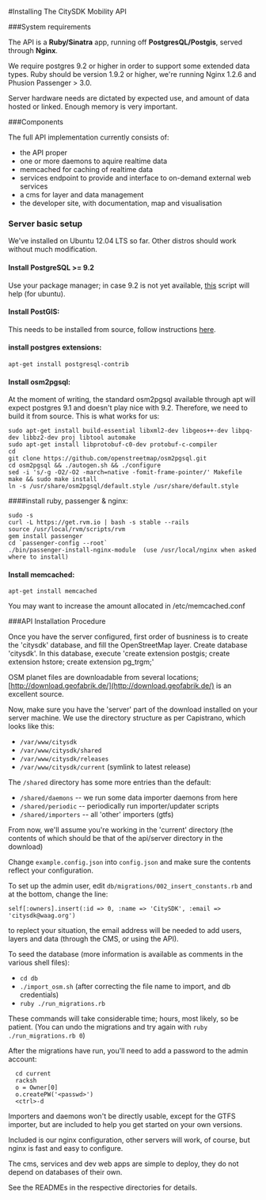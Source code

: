 #Installing The CitySDK Mobility API

###System requirements

The API is a **Ruby/Sinatra** app, running off **PostgresQL/Postgis**, served through **Nginx**.

We require postgres 9.2 or higher in order to support some extended data types.
Ruby should be version 1.9.2 or higher, we're running Nginx 1.2.6 and Phusion Passenger > 3.0.

Server hardware needs are dictated by expected use, and amount of data hosted or linked. Enough memory is very important.

###Components

The full API implementation currently consists of:

* the API proper
* one or more daemons to aquire realtime data
* memcached for caching of realtime data
* services endpoint to provide and interface to on-demand external web services
* a cms for layer and data management
* the developer site, with documentation, map and visualisation

### Server basic setup

We've installed on Ubuntu 12.04 LTS so far.
Other distros should work without much modification. 

#### Install PostgreSQL >= 9.2
  
Use your package manager; in case 9.2 is not yet available, [this](http://anonscm.debian.org/loggerhead/pkg-postgresql/postgresql-common/trunk/download/head:/apt.postgresql.org.s-20130224224205-px3qyst90b3xp8zj-1/apt.postgresql.org.sh) script will help (for ubuntu).
    

#### Install PostGIS:

This needs to be installed from source, follow instructions [here](http://trac.osgeo.org/postgis/wiki/UsersWikiPostGIS20Ubuntu1204src).

#### install postgres extensions:

`apt-get install postgresql-contrib`

#### Install osm2pgsql:
  
At the moment of writing, the standard osm2pgsql available through apt will expect postgres 9.1 and doesn't play nice with 9.2. 
Therefore, we need to build it from source. This is what works for us:

    sudo apt-get install build-essential libxml2-dev libgeos++-dev libpq-dev libbz2-dev proj libtool automake
    sudo apt-get install libprotobuf-c0-dev protobuf-c-compiler
    cd
    git clone https://github.com/openstreetmap/osm2pgsql.git
    cd osm2pgsql && ./autogen.sh && ./configure
    sed -i 's/-g -O2/-O2 -march=native -fomit-frame-pointer/' Makefile
    make && sudo make install
    ln -s /usr/share/osm2pgsql/default.style /usr/share/default.style
  
####install ruby, passenger & nginx:

    sudo -s
    curl -L https://get.rvm.io | bash -s stable --rails
    source /usr/local/rvm/scripts/rvm
    gem install passenger
    cd `passenger-config --root`
    ./bin/passenger-install-nginx-module  (use /usr/local/nginx when asked where to install)

#### Install memcached:

`apt-get install memcached`

You may want to increase the amount allocated in /etc/memcached.conf

###API Installation Procedure

Once you have the server configured, first order of busniness is to create the 'citysdk' database, and fill the OpenStreetMap layer.
Create database 'citysdk'.
In this database, execute 'create extension postgis; create extension hstore; create extension pg_trgm;'

OSM planet files are downloadable from several locations; [http://download.geofabrik.de/](http://download.geofabrik.de/) is an excellent source.

Now, make sure you have the 'server' part of the download installed on your server machine. We use the directory structure as per Capistrano, which looks like this:

* `/var/www/citysdk`
* `/var/www/citysdk/shared`
* `/var/www/citysdk/releases`
* `/var/www/citysdk/current` (symlink to latest release)


The `/shared` directory has some more entries than the default:

* `/shared/daemons`   -- we run some data importer daemons from here
* `/shared/periodic`  -- periodically run importer/updater scripts 
* `/shared/importers` -- all 'other' importers (gtfs)


From now, we'll assume you're working in the 'current' directory (the contents of which should be that of the api/server directory in the download)

Change `example.config.json` into `config.json` and make sure the contents reflect your configuration.

To set up the admin user, edit `db/migrations/002_insert_constants.rb` and at the bottom, change the line:     
    
    self[:owners].insert(:id => 0, :name => 'CitySDK', :email => 'citysdk@waag.org')

to replect your situation, the email address will be needed to add users, layers and data (through the CMS, or using the API).

To seed the database (more information is available as comments in the various shell files):

* `cd db`
* `./import_osm.sh` (after correcting the file name to import, and db credentials)
* `ruby ./run_migrations.rb`

These commands will take considerable time; hours, most likely, so be patient.
(You can undo the migrations and try again with `ruby ./run_migrations.rb 0`)

After the migrations have run, you'll need to add a password to the admin account: 

      cd current
      racksh
      o = Owner[0]
      o.createPW('<passwd>')
      <ctrl>-d
      

Importers and daemons won't be directly usable, except for the GTFS importer, but are included to help you get started on your own versions.

Included is our nginx configuration, other servers will work, of course, but nginx is fast and easy to configure. 

The cms, services and dev web apps are simple to deploy, they do not depend on databases of their own.

See the READMEs in the respective directories for details.




